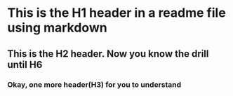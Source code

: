 # This is the H1 header in a readme file using markdown

## This is the H2 header. Now you know the drill until H6

### Okay, one more header(H3) for you to understand

